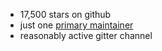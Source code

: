 
* 17,500 stars on github
* just one [primary maintainer](https://github.com/vuejs/vue/graphs/contributors)
* reasonably active gitter channel

